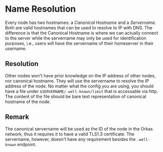# Name Resolution

Every node has two hostnames: a *Canonical Hostname* and a *Servername*. Both are valid hostnames that can be used to resolve to IP with DNS. The difference is that the Canonical Hostname is where we can actually connect to the server while the servername may only be used for identification purposes, i.e., users will have the servername of their homeserver in their username.

## Resolution

Other nodes won't have prior knowledge on the IP address of other nodes, nor canonical hostname. They will use the servername to resolve the IP address of the node. No matter what the config you are using, you should have a file under `$SERVERNAME/.well-known/limit` that is accessable via http. The content of the file should be bare text representation of canonical hostname of the node.

## Remark

The canonical servername will be used as the ID of the node in the Orkas network, thus it requires it to have a valid TLS1.3 certificate. The servername, however, doesn't have any requirement besides the `.well-known` endpoint.
